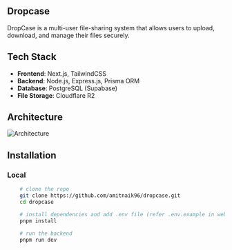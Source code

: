 ## **Dropcase** 
DropCase is a multi-user file-sharing system that allows users to upload, download, and manage their files securely.

## **Tech Stack**  
- **Frontend**: Next.js, TailwindCSS  
- **Backend**: Node.js, Express.js, Prisma ORM  
- **Database**: PostgreSQL (Supabase)    
- **File Storage**: Cloudflare R2

## **Architecture**  
![Architecture]()  

## **Installation**  

### **Local**
```bash
    # clone the repo
    git clone https://github.com/amitnaik96/dropcase.git
    cd dropcase

    # install dependencies and add .env file (refer .env.example in web, api, db)
    pnpm install
    
    # run the backend  
    pnpm run dev
```